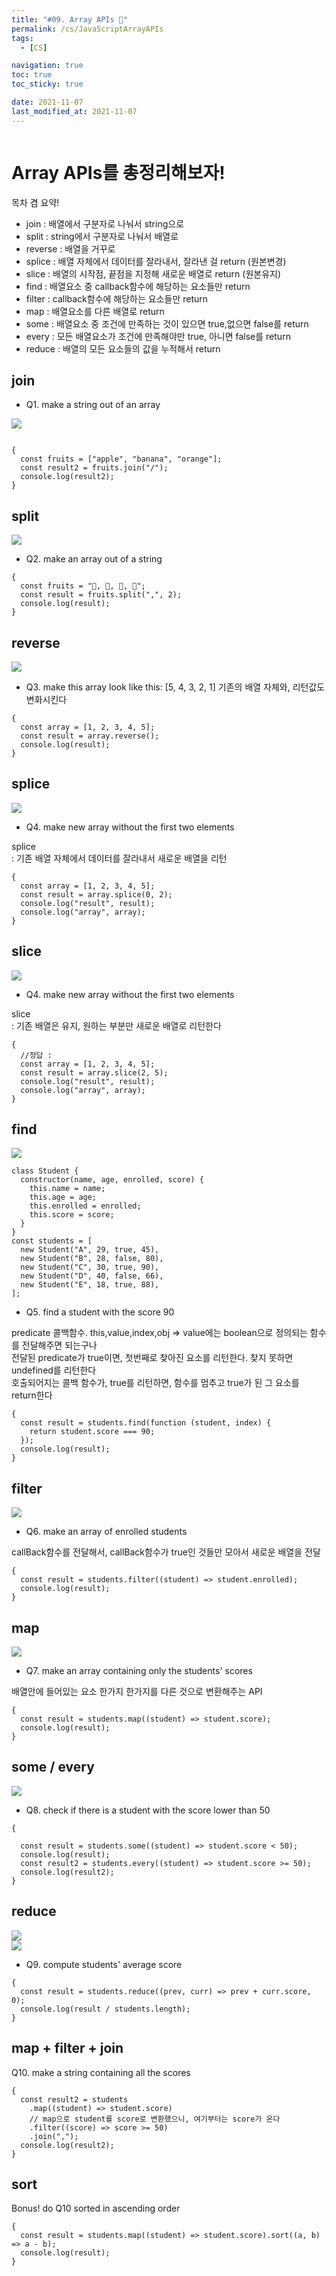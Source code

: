 ```yaml
---
title: "#09. Array APIs 🍋"
permalink: /cs/JavaScriptArrayAPIs
tags:
  - [CS]

navigation: true
toc: true
toc_sticky: true

date: 2021-11-07
last_modified_at: 2021-11-07
---
```


![]()


# Array APIs를 총정리해보자!

목차 겸 요약!

- join : 배열에서 구분자로 나눠서 string으로
- split : string에서 구분자로 나눠서 배열로
- reverse : 배열을 거꾸로
- splice : 배열 자체에서 데이터를 잘라내서, 잘라낸 걸 return (원본변경)
- slice :  배열의 시작점, 끝점을 지정해 새로운 배열로 return (원본유지)
- find : 배열요소 중 callback함수에 해당하는 요소들만 return
- filter : callback함수에 해당하는 요소들만 return
- map : 배열요소를 다른 배열로 return
- some : 배열요소 중 조건에 만족하는 것이 있으면 true,없으면 false를 return
- every : 모든 배열요소가 조건에 만족해야만 true, 아니면 false를 return
- reduce : 배열의 모든 요소들의 값을 누적해서 return

## join

- Q1. make a string out of an array

<img src="/assets/images/JS_array_api_join.jpeg" /><br/>



```JS

{
  const fruits = ["apple", "banana", "orange"];
  const result2 = fruits.join("/");
  console.log(result2);
}

```

## split
<img src="/assets/images/JS_array_api_split.jpeg" /><br/>

- Q2. make an array out of a string

```JS
{
  const fruits = "🍎, 🥝, 🍌, 🍒";
  const result = fruits.split(",", 2);
  console.log(result);
}
```

## reverse

<img src="/assets/images/JS_array_api_reverse.jpeg" /><br/>
- Q3. make this array look like this: [5, 4, 3, 2, 1]
기존의 배열 자체와, 리턴값도 변화시킨다

```JS
{
  const array = [1, 2, 3, 4, 5];
  const result = array.reverse();
  console.log(result);
}
```
## splice
<img src="/assets/images/JS_array_api_splice.jpeg" /><br/>


- Q4. make new array without the first two elements

splice<br/>
: 기존 배열 자체에서 데이터를 잘라내서 새로운 배열을 리턴


```JS
{
  const array = [1, 2, 3, 4, 5];
  const result = array.splice(0, 2);
  console.log("result", result);
  console.log("array", array);
}
```


## slice

<img src="/assets/images/JS_array_api_slice.jpeg" /><br/>

- Q4. make new array without the first two elements

slice<br/>
: 기존 배열은 유지, 원하는 부분만 새로운 배열로 리턴한다

```JS
{
  //정답 :
  const array = [1, 2, 3, 4, 5];
  const result = array.slice(2, 5);
  console.log("result", result);
  console.log("array", array);
}
```
## find
<img src="/assets/images/JS_array_api_find.jpeg" /><br/>

```JS
class Student {
  constructor(name, age, enrolled, score) {
    this.name = name;
    this.age = age;
    this.enrolled = enrolled;
    this.score = score;
  }
}
const students = [
  new Student("A", 29, true, 45),
  new Student("B", 28, false, 80),
  new Student("C", 30, true, 90),
  new Student("D", 40, false, 66),
  new Student("E", 18, true, 88),
];

```
- Q5. find a student with the score 90

predicate 콜백함수. this,value,index,obj => value에는 boolean으로 정의되는 함수를 전달해주면 되는구나<br/>
전달된 predicate가 true이면, 첫번째로 찾아진 요소를 리턴한다. 찾지 못하면 undefined를 리턴한다<br/>
호출되어지는 콜백 함수가, true를 리턴하면, 함수를 멈추고 true가 된 그 요소를 return한다<br/>
```JS
{
  const result = students.find(function (student, index) {
    return student.score === 90;
  });
  console.log(result);
}
```


## filter


<img src="/assets/images/JS_array_api_filter.jpeg" /><br/>

- Q6. make an array of enrolled students

callBack함수를 전달해서, callBack함수가 true인 것들만 모아서 새로운 배열을 전달

```JS
{
  const result = students.filter((student) => student.enrolled);
  console.log(result);
}
```

## map


<img src="/assets/images/JS_array_api_map.jpeg" /><br/>

- Q7. make an array containing only the students' scores

배열안에 들어있는 요소 한가지 한가지를 다른 것으로 변환해주는 API

```JS
{
  const result = students.map((student) => student.score);
  console.log(result);
}
```


## some / every

<img src="/assets/images/JS_array_api_some_every.jpeg" /><br/>


- Q8. check if there is a student with the score lower than 50

```JS
{

  const result = students.some((student) => student.score < 50);
  console.log(result);
  const result2 = students.every((student) => student.score >= 50);
  console.log(result2);
}

```






## reduce

<img src="/assets/images/JS_array_api_reduce.jpeg" /><br/>
<img src="/assets/images/JS_array_api_reduce_2.jpeg" /><br/>

- Q9. compute students' average score

```JS
{
  const result = students.reduce((prev, curr) => prev + curr.score, 0);
  console.log(result / students.length);
}

```

## map + filter + join


 Q10. make a string containing all the scores

```JS
{
  const result2 = students
    .map((student) => student.score)
    // map으로 student를 score로 변환했으니, 여기부터는 score가 온다
    .filter((score) => score >= 50)
    .join(",");
  console.log(result2);
}
```

## sort

Bonus! do Q10 sorted in ascending order

```JS
{
  const result = students.map((student) => student.score).sort((a, b) => a - b);
  console.log(result);
}
```